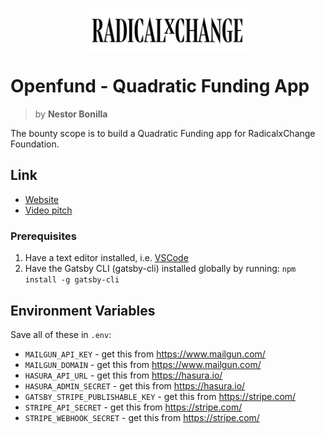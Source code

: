 <p align="center">
  <img align="center" width="50%" src="/src/vectors/rxc-logo.svg">
</p>

# Openfund - Quadratic Funding App
> by **Nestor Bonilla**

The bounty scope is to build a Quadratic Funding app for RadicalxChange Foundation.

## Link
* [Website](https://openfund.netlify.app)
* [Video pitch](https://comming)

### Prerequisites

1. Have a text editor installed, i.e. [VSCode](https://code.visualstudio.com/)
2. Have the Gatsby CLI (gatsby-cli) installed globally by running:
   `npm install -g gatsby-cli`

## Environment Variables

Save all of these in `.env`:

- `MAILGUN_API_KEY` - get this from https://www.mailgun.com/
- `MAILGUN_DOMAIN` - get this from https://www.mailgun.com/
- `HASURA_API_URL` - get this from https://hasura.io/
- `HASURA_ADMIN_SECRET` - get this from https://hasura.io/
- `GATSBY_STRIPE_PUBLISHABLE_KEY` - get this from https://stripe.com/
- `STRIPE_API_SECRET` - get this from https://stripe.com/
- `STRIPE_WEBHOOK_SECRET` - get this from https://stripe.com/